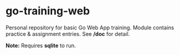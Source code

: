 # go-training-web
Personal repository for basic Go Web App training. Module contains practice & assignment entries. See **/doc** for detail.

**Note:** Requires **sqlite** to run.